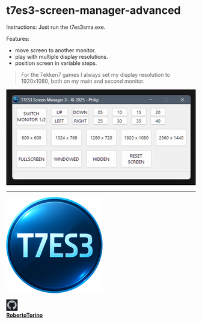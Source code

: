 # t7es3-screen-manager-advanced

Instructions:
Just run the t7es3sma.exe.

Features:
- move screen to another monitor.
- play with multiple display resolutions.
- position screen in variable steps.

> For the Tekken7 games I always set my display resolution to 1920x1080, both on my main and second monitor.                    

![t7es3sma.png](images/t7es3sma.png)                

---

![t7es3_default_256.png](t7es3_media/t7es3_default_256.png)                 

![github.png](images/github.png)                    
**[RobertoTorino](https://github.com/RobertoTorino)**                   
